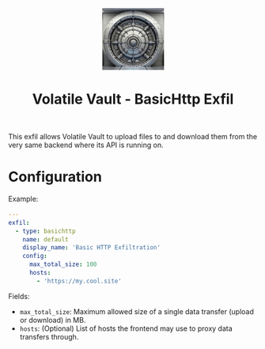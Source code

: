 <div align="center">
  <img width="125px" src="../../../../../client/public/logo192.png" />
  <h1>Volatile Vault - BasicHttp Exfil</h1>
  <br/>
</div>

This exfil allows Volatile Vault to upload files to and download them from the very same backend where its API is running on.

# Configuration

Example:

```yaml
---
exfil:
  - type: basichttp
    name: default
    display_name: 'Basic HTTP Exfiltration'
    config:
      max_total_size: 100
      hosts:
        - 'https://my.cool.site'
```

Fields:

- `max_total_size`: Maximum allowed size of a single data transfer (upload or download) in MB.
- `hosts`: (Optional) List of hosts the frontend may use to proxy data transfers through.
